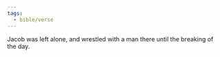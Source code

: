 ```yaml
---
tags:
  - bible/verse
---
```

Jacob was left alone, and wrestled with a man there until the breaking of the day.